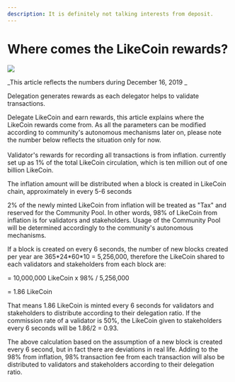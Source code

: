 ```yaml
---
description: It is definitely not talking interests from deposit.
---
```


# Where comes the LikeCoin rewards?

![](../../.gitbook/assets/likecoin_postlist\_1216.png)

_This article reflects the numbers during December 16, 2019_

Delegation generates rewards as each delegator helps to validate transactions.

Delegate LikeCoin and earn rewards, this article explains where the LikeCoin rewards come from. As all the parameters can be modified according to community's autonomous mechanisms later on, please note the number below reflects the situation only for now.\
\
Validator's rewards for recording all transactions is from inflation. currently set up as 1% of the total LikeCoin circulation, which is ten million out of one billion LikeCoin.

The inflation amount will be distributed when a block is created in LikeCoin chain, approximately in every 5-6 seconds

2% of the newly minted LikeCoin from inflation will be treated as "Tax" and reserved for the Community Pool. In other words, 98% of LikeCoin from inflation is for validators and stakeholders. Usage of the Community Pool will be determined accordingly to the community's autonomous mechanisms.

If a block is created on every 6 seconds, the number of new blocks created per year are 365\*24\*60\*10 = 5,256,000, therefore the LikeCoin shared to each validators and stakeholders from each block are:

\= 10,000,000 LikeCoin x 98% / 5,256,000

\= 1.86 LikeCoin

That means 1.86 LikeCoin is minted every 6 seconds for validators and stakeholders to distribute according to their delegation ratio. If the commission rate of a validator is 50%, the LikeCoin given to stakeholders every 6 seconds will be 1.86/2 = 0.93.

The above calculation based on the assumption of a new block is created every 6 second, but in fact there are deviations in real life. Adding to the 98% from inflation, 98% transaction fee from each transaction will also be distributed to validators and stakeholders according to their delegation ratio.

